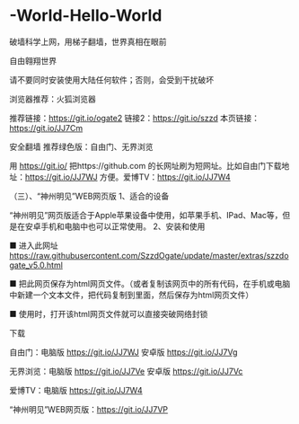 # -World-Hello-World 

破墙科学上网，用梯子翻墙，世界真相在眼前

自由翱翔世界

请不要同时安装使用大陆任何软件；否则，会受到干扰破坏

浏览器推荐：火狐浏览器

推荐链接：https://git.io/ogate2  链接2：https://git.io/szzd  本页链接：https://git.io/JJ7Cm

安全翻墙  推荐绿色版：自由门、无界浏览

用 https://git.io/ 把https://github.com 的长网址刷为短网址。比如自由门下载地址：https://git.io/JJ7WJ 方便。爱博TV：https://git.io/JJ7W4

（三）、“神州明见”WEB网页版
1、适合的设备

“神州明见”网页版适合于Apple苹果设备中使用，如苹果手机、IPad、Mac等，但是在安卓手机和电脑中也可以正常使用。
2、安装和使用

■ 进入此网址 https://raw.githubusercontent.com/SzzdOgate/update/master/extras/szzdogate_v5.0.html

■ 把此网页保存为html网页文件。（或者复制该网页中的所有代码，在手机或电脑中新建一个文本文件，把代码复制到里面，然后保存为html网页文件）

■ 使用时，打开该html网页文件就可以直接突破网络封锁



下载

自由门：电脑版 https://git.io/JJ7WJ 安卓版 https://git.io/JJ7Vg

无界浏览：电脑版 https://git.io/JJ7Ve 安卓版 https://git.io/JJ7Vc

爱博TV：电脑版 https://git.io/JJ7W4

“神州明见”WEB网页版：https://git.io/JJ7VP
